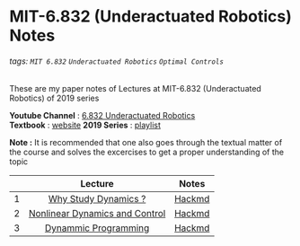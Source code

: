 # MIT-6.832 (Underactuated Robotics) Notes

###### tags: `MIT 6.832` `Underactuated Robotics` `Optimal Controls`

These are my paper notes of Lectures at MIT-6.832 (Underactuated Robotics) of 2019 series

**Youtube Channel** : [6.832 Underactuated Robotics](https://www.youtube.com/channel/UChfUOAhz7ynELF-s_1LPpWg)  
**Textbook** : [website](http://underactuated.csail.mit.edu/)
**2019 Series** : [playlist](https://www.youtube.com/playlist?list=PLkx8KyIQkMfVG-tWyV3CcQbon0Mh5zYaj)

**Note :** It is recommended that one also goes through the textual matter of the course and solves the excercises to get a proper understanding of the topic

|   | Lecture                                                               | Notes                                                            | 
|:-:| :---:                                                                 | :-:                                                              |
| 1 | [Why Study Dynamics ?](https://youtu.be/_1CtAHVea8I)                  | [Hackmd](https://hackmd.io/@16bggrZRTwyEEybTEZnBVw/H1lkxbXJw)    |
| 2 | [Nonlinear Dynamics and Control](https://youtu.be/jvj4WefJ0S0)       | [Hackmd](https://hackmd.io/@16bggrZRTwyEEybTEZnBVw/Sy0QEVEyP)    |
| 3 | [Dynammic Programming](https://youtu.be/oaRB_NqOvSU)                  | [Hackmd](https://hackmd.io/@16bggrZRTwyEEybTEZnBVw/BJDLpE4kP)    |           
